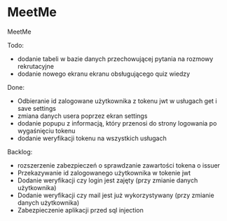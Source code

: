 # MeetMe
MeetMe

Todo:
- dodanie tabeli w bazie danych przechowującej pytania na rozmowy rekrutacyjne
- dodanie nowego ekranu ekranu obsługującego quiz wiedzy


Done:
- Odbieranie id zalogowane użytkownika z tokenu jwt w usługach get i save settings
- zmiana danych usera poprzez ekran settings
- dodanie popupu z informacją, który przenosi do strony logowania po wygaśnięciu tokenu
- dodanie weryfikacji tokenu na wszystkich usługach



Backlog:
- rozszerzenie zabezpieczeń o sprawdzanie zawartości tokena o issuer
- Przekazywanie id zalogowanego użytkownika w tokenie jwt
- Dodanie weryfikacji czy login jest zajęty (przy zmianie danych użytkownika)
- Dodanie weryfikacji czy mail jest już wykorzystywany (przy zmianie danych użytkownika)
- Zabezpieczenie aplikacji przed sql injection